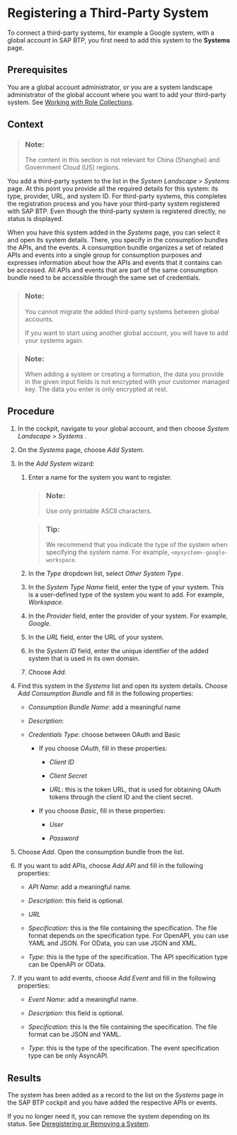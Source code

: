<!-- loio5481d594718f44c1ad7a63d154c342fd -->

# Registering a Third-Party System

To connect a third-party systems, for example a Google system, with a global account in SAP BTP, you first need to add this system to the **Systems** page.



<a name="loio5481d594718f44c1ad7a63d154c342fd__prereq_l4m_s5b_fhb"/>

## Prerequisites

You are a global account administrator, or you are a system landscape administrator of the global account where you want to add your third-party system. See [Working with Role Collections](../50-administration-and-ops/working-with-role-collections-393ea0b.md).



<a name="loio5481d594718f44c1ad7a63d154c342fd__context_ihl_j3h_jlb"/>

## Context

> ### Note:  
> The content in this section is not relevant for China \(Shanghai\) and Government Cloud \(US\) regions.

You add a third-party system to the list in the *System Landscape* \> *Systems* page. At this point you provide all the required details for this system: its type, provider, URL, and system ID. For third-party systems, this completes the registration process and you have your third-party system registered with SAP BTP. Even though the third-party system is registered directly, no status is displayed.

When you have this system added in the *Systems* page, you can select it and open its system details. There, you specify in the consumption bundles the APIs, and the events. A consumption bundle organizes a set of related APIs and events into a single group for consumption purposes and expresses information about how the APIs and events that it contains can be accessed. All APIs and events that are part of the same consumption bundle need to be accessible through the same set of credentials.

> ### Note:  
> You cannot migrate the added third-party systems between global accounts.
> 
> If you want to start using another global account, you will have to add your systems again.

> ### Note:  
> When adding a system or creating a formation, the data you provide in the given input fields is not encrypted with your customer managed key. The data you enter is only encrypted at rest.



<a name="loio5481d594718f44c1ad7a63d154c342fd__steps_qrt_jfd_dxb"/>

## Procedure

1.  In the cockpit, navigate to your global account, and then choose *System Landscape* \> *Systems* .

2.  On the *Systems* page, choose *Add System*.

3.  In the *Add System* wizard:

    1.  Enter a name for the system you want to register.

        > ### Note:  
        > Use only printable ASCII characters.

        > ### Tip:  
        > We recommend that you indicate the type of the system when specifying the system name. For example, <code><i class="varname">&lt;mysystem&gt;</i>-google-workspace</code>.

    2.  In the *Type* dropdown list, select *Other System Type*.

    3.  In the *System Type Name* field, enter the type of your system. This is a user-defined type of the system you want to add. For example, *Workspace*.

    4.  In the *Provider* field, enter the provider of your system. For example, *Google*.

    5.  In the *URL* field, enter the URL of your system.

    6.  In the *System ID* field, enter the unique identifier of the added system that is used in its own domain.

    7.  Choose *Add*.


4.  Find this system in the *Systems* list and open its system details. Choose *Add Consumption Bundle* and fill in the following properties:

    -   *Consumption Bundle Name*: add a meaningful name

    -   *Description*:

    -   *Credentials Type*: choose between OAuth and Basic

        -   If you choose *OAuth*, fill in these properties:

            -   *Client ID*

            -   *Client Secret*

            -   *URL*: this is the token URL, that is used for obtaining OAuth tokens through the client ID and the client secret.


        -   If you choose *Basic*, fill in these properties:

            -   *User*

            -   *Password*




5.  Choose *Add*. Open the consumption bundle from the list.

6.  If you want to add APIs, choose *Add API* and fill in the following properties:

    -   *API Name*: add a meaningful name.

    -   *Description*: this field is optional.

    -   *URL*

    -   *Specification*: this is the file containing the specification. The file format depends on the specification type. For OpenAPI, you can use YAML and JSON. For OData, you can use JSON and XML.

    -   *Type*: this is the type of the specification. The API specification type can be OpenAPI or OData.


7.  If you want to add events, choose *Add Event* and fill in the following properties:

    -   *Event Name*: add a meaningful name.

    -   *Description*: this field is optional.

    -   *Specification*: this is the file containing the specification. The file format can be JSON and YAML.

    -   *Type*: this is the type of the specification. The event specification type can be only AsyncAPI.





<a name="loio5481d594718f44c1ad7a63d154c342fd__result_ytq_hrh_jlb"/>

## Results

The system has been added as a record to the list on the *Systems* page in the SAP BTP cockpit and you have added the respective APIs or events.

If you no longer need it, you can remove the system depending on its status. See [Deregistering or Removing a System](deregistering-or-removing-a-system-0c6f498.md).

